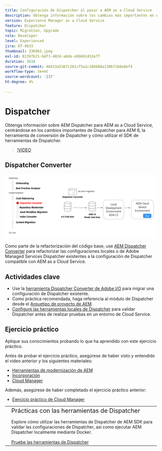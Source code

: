 ```yaml
---
title: Configuración de Dispatcher al pasar a AEM as a Cloud Service
description: Obtenga información sobre los cambios más importantes en AEM Dispatcher para AEM as a Cloud Service, la herramienta de conversión de Dispatcher y cómo utilizar Dispatcher Tools para SDK.
version: Experience Manager as a Cloud Service
feature: Dispatcher
topic: Migration, Upgrade
role: Developer
level: Experienced
jira: KT-8633
thumbnail: 336962.jpeg
exl-id: 81397b21-b4f3-4024-a6da-a9b681453eff
duration: 1618
source-git-commit: 48433a5367c281cf5a1c106b08a1306f1b0e8ef4
workflow-type: tm+mt
source-wordcount: '237'
ht-degree: 4%

---
```



# Dispatcher

Obtenga información sobre AEM Dispatcher para AEM as a Cloud Service, centrándose en los cambios importantes de Dispatcher para AEM 6, la herramienta de conversión de Dispatcher y cómo utilizar el SDK de herramientas de Dispatcher.

>[!VIDEO](https://video.tv.adobe.com/v/336962?quality=12&learn=on)

## Dispatcher Converter

![Dispatcher Converter](./assets/dispatcher-converter-diagram.png)

Como parte de la refactorización del código base, use [AEM Dispatcher Converter](https://experienceleague.adobe.com/docs/experience-manager-cloud-service/moving/refactoring-tools/dispatcher-transformation-utility-tools.html) para refactorizar las configuraciones locales o de Adobe Managed Services Dispatcher existentes a la configuración de Dispatcher compatible con AEM as a Cloud Service.

## Actividades clave

+ Use la [herramienta Dispatcher Converter de Adobe I/O](https://github.com/adobe/aio-cli-plugin-aem-cloud-service-migration#aio-aem-migrationdispatcher-converter) para migrar una configuración de Dispatcher existente.
+ Como práctica recomendada, haga referencia al módulo de Dispatcher desde el [Arquetipo de proyecto de AEM](https://github.com/adobe/aem-project-archetype/tree/develop/src/main/archetype/dispatcher.cloud).
+ [Configure las herramientas locales de Dispatcher](https://experienceleague.adobe.com/docs/experience-manager-learn/cloud-service/local-development-environment-set-up/dispatcher-tools.html?lang=es) para validar Dispatcher antes de realizar pruebas en un entorno de Cloud Service.

## Ejercicio práctico

Aplique sus conocimientos probando lo que ha aprendido con este ejercicio práctico.

Antes de probar el ejercicio práctico, asegúrese de haber visto y entendido el vídeo anterior y los siguientes materiales:

+ [Herramientas de modernización de AEM](./aem-modernization-tools.md)
+ [Incorporación](./onboarding.md)
+ [Cloud Manager](./cloud-manager.md)

Además, asegúrese de haber completado el ejercicio práctico anterior:

+ [Ejercicio práctico de Cloud Manager](./cloud-manager.md#hands-on-exercise)

<table style="border-width:0">
    <tr>
        <td style="width:150px">
            <a  rel="noreferrer"
                target="_blank"
                href="https://github.com/adobe/aem-cloud-engineering-video-series-exercises/tree/session5-dispatcher#cloud-acceleration-bootcamp---session-5-dispatcher"><img alt="Repositorio de GitHub de ejercicios prácticos" src="./assets/github.png"/>
            </a>        
        </td>
        <td style="width:100%;margin-bottom:1rem;">
            <div style="font-size:1.25rem;font-weight:400;">Prácticas con las herramientas de Dispatcher</div>
            <p style="margin:1rem 0">
                Explore cómo utilizar las herramientas de Dispatcher de AEM SDK para validar las configuraciones de Dispatcher, así como ejecutar AEM Dispatcher localmente mediante Docker.
            </p>
            <a  rel="noreferrer"
                target="_blank"
                href="https://github.com/adobe/aem-cloud-engineering-video-series-exercises/tree/session5-dispatcher#cloud-acceleration-bootcamp---session-5-dispatcher" class="spectrum-Button spectrum-Button--primary spectrum-Button--sizeM">
                <span class="spectrum-Button-label has-no-wrap has-text-weight-bold">Pruebe las herramientas de Dispatcher</span>
            </a>
        </td>
    </tr>
</table>
